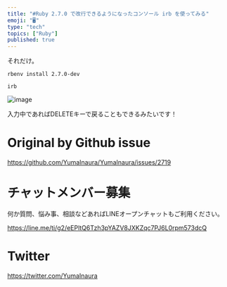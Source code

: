 ```yaml
---
title: "#Ruby 2.7.0 で改行できるようになったコンソール irb を使ってみる"
emoji: "🖥"
type: "tech"
topics: ["Ruby"]
published: true
---
```


それだけ。

```
rbenv install 2.7.0-dev
```

```
irb
```

![image](https://user-images.githubusercontent.com/13635059/64682579-afce8c00-d4bc-11e9-80b6-3993f34b3389.png)


入力中であればDELETEキーで戻ることもできるみたいです！

# Original by Github issue

https://github.com/YumaInaura/YumaInaura/issues/2719








<!-- Update From Qiita API -->

# チャットメンバー募集


何か質問、悩み事、相談などあればLINEオープンチャットもご利用ください。

https://line.me/ti/g2/eEPltQ6Tzh3pYAZV8JXKZqc7PJ6L0rpm573dcQ





# Twitter


https://twitter.com/YumaInaura


<!-- Update From Qiita API -->


